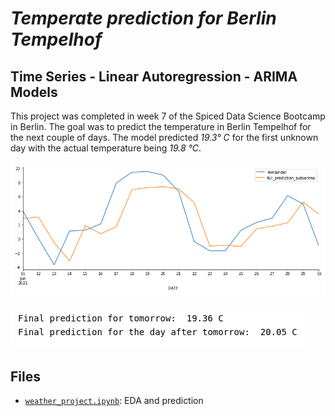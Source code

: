 # *Temperate prediction for Berlin Tempelhof*
## Time Series - Linear Autoregression - ARIMA Models

This project was completed in week 7 of the Spiced Data Science Bootcamp in Berlin. The goal was to predict the temperature in Berlin Tempelhof for the next couple of days. The model predicted *19.3° C* for the first unknown day with the actual temperature being *19.8 °C*.

![](img/plot1.png)

![](img/final_prediction.png)

## Files

- [`weather_project.ipynb`](weather_project.ipynb): EDA and prediction
